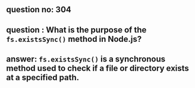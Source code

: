 
      
## question no: 304

## question : What is the purpose of the `fs.existsSync()` method in Node.js?

## answer: `fs.existsSync()` is a synchronous method used to check if a file or directory exists at a specified path.
      